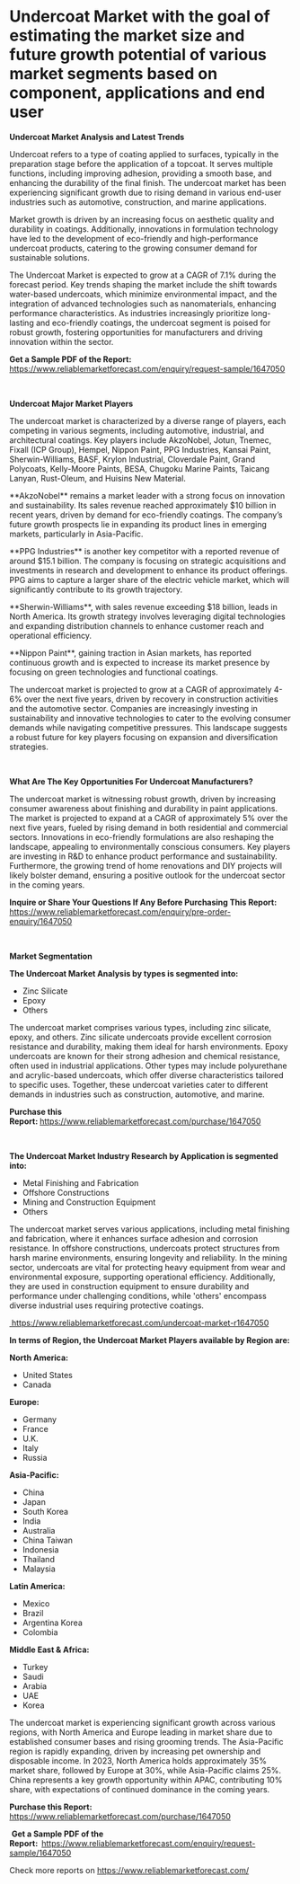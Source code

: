 <p><h1>Undercoat Market with the goal of estimating the market size and future growth potential of various market segments based on component, applications and end user</h1></p><p><strong>Undercoat Market Analysis and Latest Trends</strong></p>
<p><p>Undercoat refers to a type of coating applied to surfaces, typically in the preparation stage before the application of a topcoat. It serves multiple functions, including improving adhesion, providing a smooth base, and enhancing the durability of the final finish. The undercoat market has been experiencing significant growth due to rising demand in various end-user industries such as automotive, construction, and marine applications.</p><p>Market growth is driven by an increasing focus on aesthetic quality and durability in coatings. Additionally, innovations in formulation technology have led to the development of eco-friendly and high-performance undercoat products, catering to the growing consumer demand for sustainable solutions.</p><p>The Undercoat Market is expected to grow at a CAGR of 7.1% during the forecast period. Key trends shaping the market include the shift towards water-based undercoats, which minimize environmental impact, and the integration of advanced technologies such as nanomaterials, enhancing performance characteristics. As industries increasingly prioritize long-lasting and eco-friendly coatings, the undercoat segment is poised for robust growth, fostering opportunities for manufacturers and driving innovation within the sector.</p></p>
<p><strong>Get a Sample PDF of the Report:&nbsp;</strong> <a href="https://www.reliablemarketforecast.com/enquiry/request-sample/1647050?utm_campaign=1832&utm_medium=2&utm_source=Github&utm_content=ia&utm_term=30012025&utm_id=undercoat">https://www.reliablemarketforecast.com/enquiry/request-sample/1647050</a></p>
<p>&nbsp;</p>
<p><strong>Undercoat Major Market Players</strong></p>
<p><p>The undercoat market is characterized by a diverse range of players, each competing in various segments, including automotive, industrial, and architectural coatings. Key players include AkzoNobel, Jotun, Tnemec, Fixall (ICP Group), Hempel, Nippon Paint, PPG Industries, Kansai Paint, Sherwin-Williams, BASF, Krylon Industrial, Cloverdale Paint, Grand Polycoats, Kelly-Moore Paints, BESA, Chugoku Marine Paints, Taicang Lanyan, Rust-Oleum, and Huisins New Material.</p><p>**AkzoNobel** remains a market leader with a strong focus on innovation and sustainability. Its sales revenue reached approximately $10 billion in recent years, driven by demand for eco-friendly coatings. The company’s future growth prospects lie in expanding its product lines in emerging markets, particularly in Asia-Pacific.</p><p>**PPG Industries** is another key competitor with a reported revenue of around $15.1 billion. The company is focusing on strategic acquisitions and investments in research and development to enhance its product offerings. PPG aims to capture a larger share of the electric vehicle market, which will significantly contribute to its growth trajectory.</p><p>**Sherwin-Williams**, with sales revenue exceeding $18 billion, leads in North America. Its growth strategy involves leveraging digital technologies and expanding distribution channels to enhance customer reach and operational efficiency.</p><p>**Nippon Paint**, gaining traction in Asian markets, has reported continuous growth and is expected to increase its market presence by focusing on green technologies and functional coatings.</p><p>The undercoat market is projected to grow at a CAGR of approximately 4-6% over the next five years, driven by recovery in construction activities and the automotive sector. Companies are increasingly investing in sustainability and innovative technologies to cater to the evolving consumer demands while navigating competitive pressures. This landscape suggests a robust future for key players focusing on expansion and diversification strategies.</p></p>
<p>&nbsp;</p>
<p><strong>What Are The Key Opportunities For Undercoat Manufacturers?</strong></p>
<p><p>The undercoat market is witnessing robust growth, driven by increasing consumer awareness about finishing and durability in paint applications. The market is projected to expand at a CAGR of approximately 5% over the next five years, fueled by rising demand in both residential and commercial sectors. Innovations in eco-friendly formulations are also reshaping the landscape, appealing to environmentally conscious consumers. Key players are investing in R&D to enhance product performance and sustainability. Furthermore, the growing trend of home renovations and DIY projects will likely bolster demand, ensuring a positive outlook for the undercoat sector in the coming years.</p></p>
<p><strong>Inquire or Share Your Questions If Any Before Purchasing This Report:</strong> <a href="https://www.reliablemarketforecast.com/enquiry/pre-order-enquiry/1647050?utm_campaign=1832&utm_medium=2&utm_source=Github&utm_content=ia&utm_term=30012025&utm_id=undercoat">https://www.reliablemarketforecast.com/enquiry/pre-order-enquiry/1647050</a></p>
<p>&nbsp;</p>
<p><strong>Market Segmentation</strong></p>
<p><strong>The Undercoat Market Analysis by types is segmented into:</strong></p>
<p><ul><li>Zinc Silicate</li><li>Epoxy</li><li>Others</li></ul></p>
<p><p>The undercoat market comprises various types, including zinc silicate, epoxy, and others. Zinc silicate undercoats provide excellent corrosion resistance and durability, making them ideal for harsh environments. Epoxy undercoats are known for their strong adhesion and chemical resistance, often used in industrial applications. Other types may include polyurethane and acrylic-based undercoats, which offer diverse characteristics tailored to specific uses. Together, these undercoat varieties cater to different demands in industries such as construction, automotive, and marine.</p></p>
<p><strong>Purchase this Report:&nbsp;</strong><a href="https://www.reliablemarketforecast.com/purchase/1647050?utm_campaign=1832&utm_medium=2&utm_source=Github&utm_content=ia&utm_term=30012025&utm_id=undercoat">https://www.reliablemarketforecast.com/purchase/1647050</a></p>
<p>&nbsp;</p>
<p><strong>The Undercoat Market Industry Research by Application is segmented into:</strong></p>
<p><ul><li>Metal Finishing and Fabrication</li><li>Offshore Constructions</li><li>Mining and Construction Equipment</li><li>Others</li></ul></p>
<p><p>The undercoat market serves various applications, including metal finishing and fabrication, where it enhances surface adhesion and corrosion resistance. In offshore constructions, undercoats protect structures from harsh marine environments, ensuring longevity and reliability. In the mining sector, undercoats are vital for protecting heavy equipment from wear and environmental exposure, supporting operational efficiency. Additionally, they are used in construction equipment to ensure durability and performance under challenging conditions, while 'others' encompass diverse industrial uses requiring protective coatings.</p></p>
<p><a href="https://www.reliablemarketforecast.com/undercoat-market-r1647050?utm_campaign=1832&utm_medium=2&utm_source=Github&utm_content=ia&utm_term=30012025&utm_id=undercoat">&nbsp;https://www.reliablemarketforecast.com/undercoat-market-r1647050</a></p>
<p><strong>In terms of Region, the Undercoat Market Players available by Region are:</strong></p>
<p>
    <p> <strong> North America: </strong>
        <ul>
            <li>United States</li>
            <li>Canada</li>
        </ul>
        </p> 
    <p> <strong> Europe: </strong>
        <ul>
            <li>Germany</li>
            <li>France</li>
            <li>U.K.</li>
            <li>Italy</li>
            <li>Russia</li>
        </ul>
        </p> 
    <p> <strong> Asia-Pacific: </strong>
        <ul>
            <li>China</li>
            <li>Japan</li>
            <li>South Korea</li>
            <li>India</li>
            <li>Australia</li>
            <li>China Taiwan</li>
            <li>Indonesia</li>
            <li>Thailand</li>
            <li>Malaysia</li>
        </ul>
        </p> 
    <p> <strong> Latin America: </strong>
        <ul>
            <li>Mexico</li>
            <li>Brazil</li>
            <li>Argentina Korea</li>
            <li>Colombia</li>
        </ul>
        </p> 
    <p> <strong> Middle East & Africa: </strong>
        <ul>
            <li>Turkey</li>
            <li>Saudi</li>
            <li>Arabia</li>
            <li>UAE</li>
            <li>Korea</li>
        </ul>
    </p>
    </p>
<p><p>The undercoat market is experiencing significant growth across various regions, with North America and Europe leading in market share due to established consumer bases and rising grooming trends. The Asia-Pacific region is rapidly expanding, driven by increasing pet ownership and disposable income. In 2023, North America holds approximately 35% market share, followed by Europe at 30%, while Asia-Pacific claims 25%. China represents a key growth opportunity within APAC, contributing 10% share, with expectations of continued dominance in the coming years.</p></p>
<p><strong>Purchase this Report: </strong><a href="https://www.reliablemarketforecast.com/purchase/1647050?utm_campaign=1832&utm_medium=2&utm_source=Github&utm_content=ia&utm_term=30012025&utm_id=undercoat">https://www.reliablemarketforecast.com/purchase/1647050</a></p>
<p>&nbsp;<strong>Get a Sample PDF of the Report:&nbsp;&nbsp;</strong><a href="https://www.reliablemarketforecast.com/enquiry/request-sample/1647050?utm_campaign=1832&utm_medium=2&utm_source=Github&utm_content=ia&utm_term=30012025&utm_id=undercoat">https://www.reliablemarketforecast.com/enquiry/request-sample/1647050</a></p>
<p><strong></strong></p>
<p>Check more reports on <a href="https://www.reliablemarketforecast.com/?utm_campaign=1832&utm_medium=2&utm_source=Github&utm_content=ia&utm_term=30012025&utm_id=undercoat">https://www.reliablemarketforecast.com/</a></p>